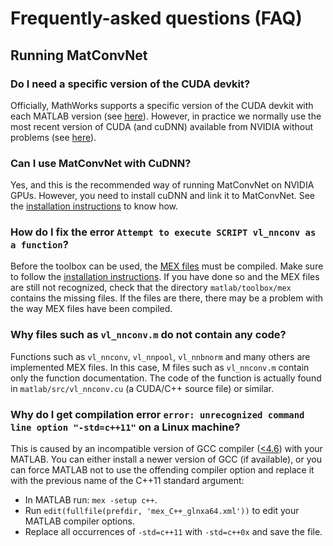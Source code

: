 # Frequently-asked questions (FAQ)

## Running MatConvNet

### Do I need a specific version of the CUDA devkit?

Officially, MathWorks supports a specific version of the CUDA devkit
with each MATLAB version (see [here](install.md#gpu)). However, in
practice we normally use the most recent version of CUDA (and cuDNN)
available from NVIDIA without problems (see
[here](install.md#nvcc)).

### Can I use MatConvNet with CuDNN?

Yes, and this is the recommended way of running MatConvNet on NVIDIA
GPUs. However, you need to install cuDNN and link it to
MatConvNet. See the [installation instructions](install.md#cudnn) to
know how.

### How do I fix the error `Attempt to execute SCRIPT vl_nnconv as a function`?

Before the toolbox can be used, the
[MEX files](http://www.mathworks.com/support/tech-notes/1600/1605.html
) must be compiled. Make sure to follow the
[installation instructions](install.md). If you have done so and the
MEX files are still not recognized, check that the directory
`matlab/toolbox/mex` contains the missing files. If the files are
there, there may be a problem with the way MEX files have been
compiled.

### Why files such as `vl_nnconv.m` do not contain any code?

Functions such as `vl_nnconv`, `vl_nnpool`, `vl_nnbnorm` and many
others are implemented MEX files. In this case, M files such as
`vl_nnconv.m` contain only the function documentation. The code of the
function is actually found in `matlab/src/vl_nnconv.cu` (a CUDA/C++
source file) or similar.

### Why do I get compilation error `error: unrecognized command line option "-std=c++11"` on a Linux machine?

This is caused by an incompatible version of GCC compiler
([<4.6](https://gcc.gnu.org/projects/cxx-status.html#cxx11)) with your MATLAB.
You can either install a newer version of GCC (if available), or you
can force MATLAB not to use the offending compiler option and replace it with
the previous name of the C++11 standard argument:
 * In MATLAB run: `mex -setup c++`.
 * Run `edit(fullfile(prefdir, 'mex_C++_glnxa64.xml'))` to edit your MATLAB
 compiler options.
 * Replace all occurrences of `-std=c++11` with `-std=c++0x` and save the file.
